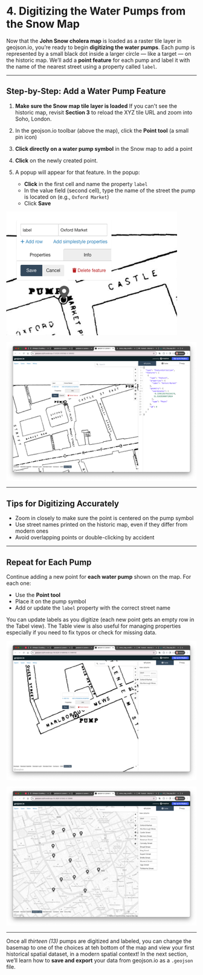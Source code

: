 # 4. Digitizing the Water Pumps from the Snow Map

Now that the **John Snow cholera map** is loaded as a raster tile layer in geojson.io, you’re ready to begin **digitizing the water pumps**. Each pump is represented by a small black dot inside a larger circle — like a target — on the historic map. We’ll add a **point feature** for each pump and label it with the name of the nearest street using a property called `label`.

---

## Step-by-Step: Add a Water Pump Feature

1. **Make sure the Snow map tile layer is loaded**
   If you can't see the historic map, revisit **Section 3** to reload the XYZ tile URL and zoom into Soho, London.
2. In the geojson.io toolbar (above the map), click the **Point tool** (a small pin icon)
3. **Click directly on a water pump symbol** in the Snow map to add a point
4. **Click** on the newly created point.
5. A popup will appear for that feature. In the popup:

   * **Click** in the first cell and name the property `label`
   * In the value field (second cell), type the name of the street the pump is located on (e.g., `Oxford Market`)
   * Click **Save**

![](images/20250715_122750_image.png)

![](images/20250715_122933_image.png)

---

## Tips for Digitizing Accurately

* Zoom in closely to make sure the point is centered on the pump symbol
* Use street names printed on the historic map, even if they differ from modern ones
* Avoid overlapping points or double-clicking by accident

---

## Repeat for Each Pump

Continue adding a new point for **each water pump** shown on the map. For each one:

* Use the **Point tool**
* Place it on the pump symbol
* Add or update the `label` property with the correct street name

You can update labels as you digitize (each new point gets an empty row in the Tabel view). The Table view is also useful for managing properties especially if you need to fix typos or check for missing data.

![](images/20250715_123211_image.png)

![](images/20250715_123949_image.png)

---

Once all *thirteen (13)* pumps are digitized and labeled, you can change the basemap to one of the choices at teh bottom of the map and view your first historical spatial dataset, in a modern spatial context! In the next section, we’ll learn how to **save and export** your data from geojson.io as a `.geojson` file.
